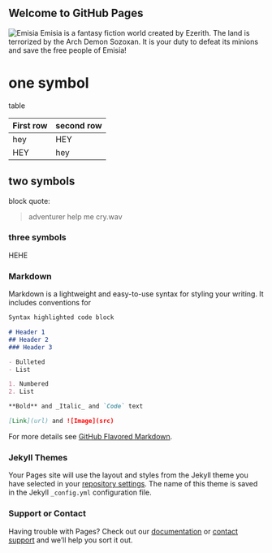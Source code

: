 ## Welcome to GitHub Pages

![Emisia](https://user-images.githubusercontent.com/78497957/117544893-7b90d300-aff1-11eb-9d4b-fb9d93cfeac7.jpg)
Emisia is a fantasy fiction world created by Ezerith. The land is terrorized by the Arch Demon Sozoxan.
It is your duty to defeat its minions and save the free people of Emisia!

# one symbol
table

First row | second row
----------|-----------
hey|HEY
HEY|hey

## two symbols
block quote:

>adventurer
>help me cry.wav
### three symbols
HEHE

### Markdown

Markdown is a lightweight and easy-to-use syntax for styling your writing. It includes conventions for

```markdown
Syntax highlighted code block

# Header 1
## Header 2
### Header 3

- Bulleted
- List

1. Numbered
2. List

**Bold** and _Italic_ and `Code` text

[Link](url) and ![Image](src)
```

For more details see [GitHub Flavored Markdown](https://guides.github.com/features/mastering-markdown/).

### Jekyll Themes

Your Pages site will use the layout and styles from the Jekyll theme you have selected in your [repository settings](https://github.com/olincollege/Perils-of-Emisia/settings/pages). The name of this theme is saved in the Jekyll `_config.yml` configuration file.

### Support or Contact

Having trouble with Pages? Check out our [documentation](https://docs.github.com/categories/github-pages-basics/) or [contact support](https://support.github.com/contact) and we’ll help you sort it out.
